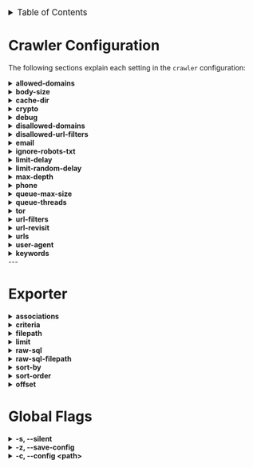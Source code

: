 <details id="table-of-contents">
  <summary style="font-size: larger;">Table of Contents</summary>
  <ol>
    <li>
      <a href="#crawler-configuration">Crawler Configuration</a>
    </li>
    <li>
      <a href="#exporter">Exporter</a>
    </li>
    <li>
      <a href="#global-flags">Global flags</a>
    </li>
  </ol>
</details>



# Crawler Configuration

The following sections explain each setting in the `crawler` configuration:

<details>
  <summary><strong>allowed-domains</strong></summary>

  - **Description:** White list allowed domains
  - **Default Value:** `empty list`
  - ***Example:*** `old.reddit.com` -> visit only old.reddit.com domains
</details>

<details>
  <summary><strong>body-size</strong></summary>

  - **Description:** Maximum size of the HTTP response body in bytes.
  - **Default Value:** `0` &rarr; unlimited
</details>

<details>
  <summary><strong>cache-dir</strong></summary>

  - **Description:** Directory path for caching. Leave empty for no caching.
  - **Default Value:** `""` (empty string)
</details>

<details>
  <summary><strong>crypto</strong></summary>

  - **Description:** Enable or disable crypto-related features.
  - **Default Value:** `false`
</details>

<details>
  <summary><strong>debug</strong></summary>

  - **Description:** Enable or disable debugging mode for GoColly.
  - **Default Value:** `false`
</details>

<details>
  <summary><strong>disallowed-domains</strong></summary>

  - **Description:** Domain black list for the crawler.
  - **Default Value:** `[]` (empty list)
  - ***Example:*** reddit.com &rarr; crawler will not visit any reddit urls
</details>

<details>
  <summary><strong>disallowed-url-filters</strong></summary>

  - **Description:** List of regular expressions to filter disallowed URLs.
  - **Default Value:** `[]` (empty list)
  - ***Example:*** `http://httpbin\.org/h.+"`
</details>

<details>
  <summary><strong>email</strong></summary>

  - **Description:** Enable or disable email-related features.
  - **Default Value:** `false`
</details>

<details>
  <summary><strong>ignore-robots-txt</strong></summary>

  - **Description:** Enable or disable ignoring the robots.txt file.
  - **Default Value:** `false`
</details>

<details>
  <summary><strong>limit-delay</strong></summary>

  - **Description:** Delay in seconds between requests.
  - **Default Value:** `0`
</details>

<details>
  <summary><strong>limit-random-delay</strong></summary>

  - **Description:** Random delay in seconds added to the fixed delay.
  - **Default Value:** `0`
</details>

<details>
  <summary><strong>max-depth</strong></summary>

  - **Description:** Maximum depth for crawling links.
  - **Default Value:** `0` &rarr; unlimited depth
</details>

<details>
  <summary><strong>phone</strong></summary>

  - **Description:** List of countries to parse phone numbers from.
  - **Default Value:** `[]` (empty list)
  - ***Example:*** "RU,NL,DE,US" &rarr; You can choose which countries don't have to be every
</details>

<details>
  <summary><strong>queue-max-size</strong></summary>

  - **Description:** Maximum size of the crawler's queue.
  - **Default Value:** `50000`
</details>

<details>
  <summary><strong>queue-threads</strong></summary>

  - **Description:** Number of threads used for crawling.
  - **Default Value:** `4`
</details>

<details>
  <summary><strong>tor</strong></summary>

  - **Description:** Run the crawler through a tor proxy and allow crawling of .onion links
  - **Default Value:** `false`
</details>

<details>
  <summary><strong>url-filters</strong></summary>

  - **Description:** List of regular expressions to filter URLs.
  - **Default Value:** `[]` (empty list)
  - ***Example:*** `http://httpbin\.org/h.+` `(?:https?://)?(?:www)?(\\S*?\\.onion)\\b` -> will limit to .onion domains only
</details>

<details>
  <summary><strong>url-revisit</strong></summary>

  - **Description:** Enable or disable revisiting URLs.
  - **Default Value:** `false`
</details>

<details>
  <summary><strong>urls</strong></summary>

  - **Description:** List of starting URLs for the crawler.
  - **Default Value:** `[]` (empty list)
  - **Example:**
  ```yaml
  urls:
  - https://example.com
  - https://example2.com
  ```
</details>

<details>
  <summary><strong>user-agent</strong></summary>

  - **Description:** User agent string for HTTP requests.
  - ***Example:*** `Mozilla/5.0 (X11; Linux x86_64; rv:109.0) Gecko/20100101 Firefox/115.0`
  - ***Source:*** [useragents.me](https://www.useragents.me/)
</details>


<details>
  <summary><strong>keywords</strong></summary>

  - **Description:** A keyword, sentence, list of keywords
  - **Default Value:** `[]`
  - ***Example:*** `search -k owasp -k hacking -k "Please hack the box!"`

</details>
---

# Exporter
<!-- associations -->
<details>
  <summary><strong>associations</strong></summary>
  <ul>
    <li>
      <strong>Description:</strong> Specify the different SQL tables you want to export from the database.
    </li>
    <li>
      <strong>Default:</strong> <code>all</code>
    </li>
    <li>
      <strong>Values:</strong>
      <ul>
        <li><code>"WP" - WordPress</code></li>
        <li><code>"E" - Email</code></li>
        <li><code>"P" - PhoneNumbers</code></li>
        <li><code>"C" - Crypto</code></li>
      </ul>
    </li>
  </ul>
</details>

<!-- criteria -->
<details>
  <summary><strong>criteria</strong></summary>
  <ul>
    <li>
      <strong>Value:</strong> <code>{}</code> - (empty json)
    </li>
    <li>
      <strong>Description:</strong> Criteria for the exporter.
    </li>
    <li>
      <strong>Explanation:</strong> If you use the LIKE keyword it will automatically perform the SQL <code>LIKE</code> statement. There's no need for adding extra <code>%</code> inside the criteria.
    </li>
    <li>
      <strong>Usage:</strong>
      <pre><code>pryingdeep -q 'title=test,"url=LIKE example.com"'</code></pre>
    </li>
  </ul>
</details>

<!-- filepath -->
<details>
  <summary><strong>filepath</strong></summary>
  <ul>
    <li>
      <strong>Value:</strong> <code>data.json</code>
    </li>
    <li>
      <strong>Description:</strong> Filepath for the exporter output.
    </li>
    <li>
      <strong>Default Value:</strong> <code>data.json</code>
    </li>
  </ul>
</details>

<!-- limit -->
<details>
  <summary><strong>limit</strong></summary>
  <ul>
    <li>
      <strong>Description:</strong> Limit the exporter to a certain number of items. 0 means every row inside the database.
    </li>
    <li>
      <strong>Default Value:</strong> <code>0</code>
    </li>
  </ul>
</details>

<!-- raw-sql -->
<details>
  <summary><strong>raw-sql</strong></summary>
  <ul>
    <li>
      <strong>Value:</strong> <code>false</code>
    </li>
    <li>
      <strong>Description:</strong> Enable or disable the use of performing raw SQL queries.
    </li>
    <li>
      <strong>Default Value:</strong> <code>false</code>
    </li>
  </ul>
</details>

<!-- raw-sql-filepath -->
<details>
  <summary><strong>raw-sql-filepath</strong></summary>
  <ul>
    <li>
      <strong>Default:</strong> <code>pkg/querybuilder/queries/select.sql</code>
    </li>
    <li>
      <strong>Description:</strong> Filepath for the raw SQL queries.
    </li>
  </ul>
</details>

<!-- sort-by -->
<details>
  <summary><strong>sort-by</strong></summary>
  <ul>
    <li>
      <strong>Value:</strong> <code>url</code>
    </li>
    <li>
      <strong>Description:</strong> Field to use for sorting. Just a generic <code>ORDER BY</code>.
    </li>
    <li>
      <strong>Default Value:</strong> <code>status_code</code>
    </li>
  </ul>
</details>

<!-- sort-order -->
<details>
  <summary><strong>sort-order</strong></summary>
  <ul>
    <li>
      <strong>Value:</strong> <code>asc</code>
    </li>
    <li>
      <strong>Description:</strong> Sort order for the exporter.
    </li>
  </ul>
</details>


<details>
  <summary><strong>offset</strong></summary>
  <ul>
    <li>
      <strong>Value:</strong> <code>0</code>
    </li>
    <li>
      <strong>Description:</strong> Number of records to skip during export.
      Keep in mind if you want to the id to start from 1, set `sort-by` to `id` and `sort-order` to `asc`
      Otherwise, the filtering might be weird, and you will get records starting from 50 when you asked
      for offset from 1.
    </li>
  </ul>
</details>


# Global Flags

<details>
  <summary><strong>-s, --silent</strong></summary>
  <ul>
    <li>
      <strong>Default:</strong> <code>false</code>
    </li>
    <li>
      <strong>Description:</strong> Use this flag to disable logging and run silently.
    </li>
  </ul>
</details>

<details>
  <summary><strong>-z, --save-config</strong></summary>
  <ul>
    <li>
      <strong>Default:</strong> <code>false</code>
    </li>
    <li>
      <strong>Description:</strong> Use this flag to save chosen options to your .yaml configuration.
    </li>
  </ul>
</details>

<details>
  <summary><strong>-c, --config &lt;path&gt;</strong></summary>
  <ul>
    <li>
      <strong>Value:</strong> The path to the .yaml configuration file. Please also keep the filename as  <code>pryingdeep</code>, otherwise the program will break.
    </li>
    <li>
      <strong>Description:</strong> Use this flag to specify the path to the .yaml configuration.
    </li>
  </ul>
</details>

